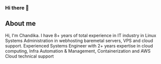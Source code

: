 ### Hi there 👋

## About me

Hi, I'm Chandika. I have 8+ years of total experience in IT industry in Linux Systems Administration in webhosting baremetal servers, VPS and cloud support. Experienced Systems Engineer with 2+ years expertise in cloud computing, Infra Automation & Management, Containerization and AWS Cloud technical support

<!--
**chandika-s/chandika-s** is a ✨ _special_ ✨ repository because its `README.md` (this file) appears on your GitHub profile.

Here are some ideas to get you started:

- 🔭 I’m currently working on ...
- 🌱 I’m currently learning ...
- 👯 I’m looking to collaborate on ...
- 🤔 I’m looking for help with ...
- 💬 Ask me about ...
- 📫 How to reach me: ...
- 😄 Pronouns: ...
- ⚡ Fun fact: ...
-->
